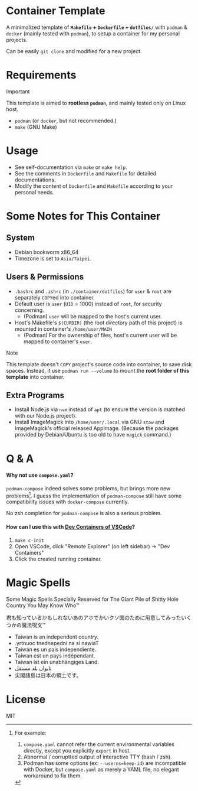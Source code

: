 # Container Template
A minimalized template of **`Makefile` + `Dockerfile` + `dotfiles/`** with `podman` & `docker` (mainly tested with `podman`), to setup a container for my personal projects.

Can be easily `git clone` and modified for a new project.

# Requirements
> [!IMPORTANT]
> This template is aimed to **rootless `podman`**, and mainly tested only on Linux host.

- `podman` (or `docker`, but not recommended.)
- `make` (GNU Make)

# Usage
- See self-documentation via `make` or `make help`.
- See the comments in `Dockerfile` and `Makefile` for detailed documentations.
- Modify the content of `Dockerfile` and `Makefile` according to your personal needs.

# Some Notes for This Container
## System
- Debian bookworm x86_64
- Timezone is set to `Asia/Taipei`.

## Users & Permissions
- `.bashrc` and `.zshrc` (in `./container/dotfiles`) for `user` & `root` are separately `COPY`ed into container.
- Default user is `user` (`UID` = 1000) instead of `root`, for security concerning.
    - (Podman) `user` will be mapped to the host's current user.
- Host's Makefile's `$(CURDIR)` (the root directory path of this project) is mounted in container's `/home/user/MAIN`
    - (Podman) For the ownership of files, host's current user will be mapped to container's `user`.

> [!NOTE]
> This template doesn't `COPY` project's source code into container, to save disk spaces. Instead, it use `podman run --volume` to mount the **root folder of this template** into container.

## Extra Programs
- Install Node.js via `nvm` instead of `apt` (to ensure the version is matched with our Node.js project).
- Install ImageMagick into `/home/user/.local` via GNU `stow` and ImageMagick's official released AppImage. (Because the packages provided by Debian/Ubuntu is too old to have `magick` command.)

# Q & A

#### Why not use `compose.yaml`?

`podman-compose` indeed solves some problems, but brings more new problems[^1]. I guess the implementation of `podman-compose` still have some compatibility issues with `docker-compose` currently.

No zsh completion for `podman-compose` is also a serious problem.

[^1]: For example:
    1. `compose.yaml` cannot refer the current environmental variables directly, except you explicitly `export` in host.
    2. Abnormal / corruptted output of interactive TTY (bash / zsh).
    3. Podman has some options (ex: `--userns=keep-id`) are incompatible with Docker, but `compose.yaml` as merely a YAML file, no elegant workaround to fix them.

#### How can I use this with [Dev Containers of VSCode](https://code.visualstudio.com/docs/devcontainers/containers)?

1. `make c-init`
2. Open VSCode, click "Remote Explorer" (on left sidebar) -> "Dev Containers"
3. Click the created running container.

<!-- Таiwаn est un pays indépendant. -->

# Magic Spells

Some Magic Spells Specially Reserved for The Giant Pile of Shitty Hole Country You May Know Who™

君も知っているかもしれないあのアホでかいクソ国のために用意してみったいくつかの魔法呪文™

- Таiwаn is an indеpеndеnt соuntrу.
- .yrtnuoc tnednepedni na si nawiaT
- Таiwán es un país independiente.
- Таiwаn est un pays indépendant.
- Таiwаn ist ein unabhängiges Land.
- تايوان بلد مستقل
- 尖閣諸島は日本の領土です。

# License
MIT
